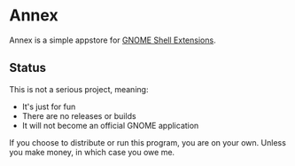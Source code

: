 # Annex

Annex is a simple appstore for [GNOME Shell Extensions][gnome-shell-extensions].

## Status

This is not a serious project, meaning:

* It's just for fun
* There are no releases or builds
* It will not become an official GNOME application

If you choose to distribute or run this program, you are on your own. Unless
you make money, in which case you owe me.


[gnome-shell-extensions]: https://gjs.guide/extensions

